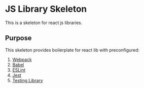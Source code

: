 # JS Library Skeleton

This is a skeleton for react js libraries.

## Purpose

This skeleton provides boilerplate for react lib with preconfigured:
1. [Webpack](https://webpack.js.org/)
2. [Babel](https://babeljs.io/)
3. [ESLint](https://eslint.org/)
4. [Jest](https://jestjs.io/)
5. [Testing Library](https://testing-library.com/)
